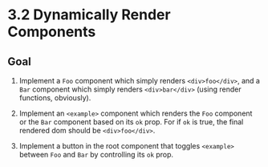 <!--
 * @Author: your name
 * @Date: 2020-05-22 15:07:21
 * @LastEditTime: 2020-05-22 15:08:25
 * @LastEditors: your name
 * @Description: 
 * @FilePath: /vue-advance/3-render-function/3-2.md
 * @可以输入预定的版权声明、个性签名、空行等
--> 
# 3.2 Dynamically Render Components

## Goal

1. Implement a `Foo` component which simply renders `<div>foo</div>`, and a `Bar` component which simply renders `<div>bar</div>` (using render functions, obviously).

2. Implement an `<example>` component which renders the `Foo` component or the `Bar` component based on its `ok` prop. For <example> if `ok` is true, the final rendered dom should be `<div>foo</div>`.

3. Implement a button in the root component that toggles `<example>` between `Foo` and `Bar` by controlling its `ok` prop.
